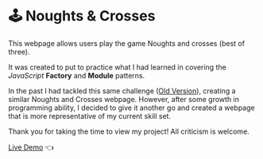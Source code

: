 # 🕹️ Noughts & Crosses

This webpage allows users play the game Noughts and crosses (best of three).

It was created to put to practice what I had learned in covering the *JavaScript* **Factory** and **Module** patterns.

In the past I had tackled this same challenge ([Old Version](https://elliot-akande.github.io/knots-and-crosses/)), creating a similar Noughts and Crosses webpage. However, after some growth in programming ability, I decided to give it another go and created a webpage that is more representative of my current skill set.

Thank you for taking the time to view my project! 
All criticism is welcome.

[Live Demo](https://elliot-akande.github.io/noughts-and-crosses/) :point_left:
  
